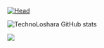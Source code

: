[![Head](https://i.postimg.cc/25GC4tZf/1.png)](https://github.com/TechnoLoshara) 

![TechnoLoshara GitHub stats](https://github-readme-stats.vercel.app/api?username=TechnoLoshara&theme=ambient_gradient&show_icons=true) 

![](https://komarev.com/ghpvc/?username=technoloshara&color=gray&style=for-the-badge)
